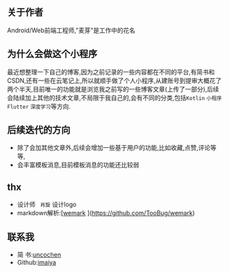 ## 关于作者 ##
Android/Web前端工程师,"麦芽"是工作中的花名
## 为什么会做这个小程序 ##
最近想整理一下自己的博客,因为之前记录的一些内容都在不同的平台,有简书和CSDN,还有一些在云笔记上,所以就顺手做了个人小程序,从建账号到提审大概花了两个半天,目前唯一的功能就是浏览我之前写的一些博客文章(上传了一部分),后续会陆续加上其他的技术文章,不局限于我自己的,会有不同的分类,包括```Kotlin``` ```小程序``` ```Flutter``` ```深度学习```等方向.


## 后续迭代的方向 ##
- 除了会加其他文章外,后续会增加一些基于用户的功能,比如收藏,点赞,评论等等,
- 会丰富模板消息,目前模板消息的功能还比较弱

## thx ##
- 设计师 ``` 肖旋``` 设计logo
- markdown解析:[[wemark](https://github.com/TooBug/wemark)
](https://github.com/TooBug/wemark)

## 联系我 ##
- 简 书:[uncochen](http://www.jianshu.com/users/1695117cc969)
- Github:[imaiya](https://github.com/imaiya)